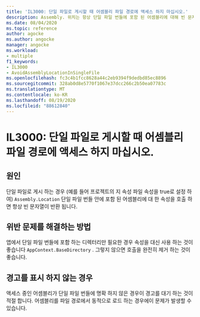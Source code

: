 ```yaml
---
title: 'IL3000: 단일 파일로 게시할 때 어셈블리 파일 경로에 액세스 하지 마십시오.'
description: Assembly. 위치는 항상 단일 파일 번들에 포함 된 어셈블리에 대해 빈 문자열을 반환 합니다.
ms.date: 08/04/2020
ms.topic: reference
author: agocke
ms.author: angocke
manager: angocke
ms.workload:
- multiple
f1_keywords:
- IL3000
- AvoidAssemblyLocationInSingleFile
ms.openlocfilehash: fc3c4b1fcc8628a44c2eb9394f9dedbd85ec8896
ms.sourcegitcommit: 328ab0d8e5770f1067e37dcc266c2b50ea07783c
ms.translationtype: MT
ms.contentlocale: ko-KR
ms.lasthandoff: 08/19/2020
ms.locfileid: "88612840"
---
```

# <a name="il3000-avoid-accessing-assembly-file-path-when-publishing-as-a-single-file"></a>IL3000: 단일 파일로 게시할 때 어셈블리 파일 경로에 액세스 하지 마십시오.

## <a name="cause"></a>원인

단일 파일로 게시 하는 경우 (예를 들어 프로젝트의 지 속성 파일 속성을 true로 설정 하 여) `Assembly.Location` 단일 파일 번들 안에 포함 된 어셈블리에 대 한 속성을 호출 하면 항상 빈 문자열이 반환 됩니다.

## <a name="how-to-fix-violations"></a>위반 문제를 해결하는 방법

앱에서 단일 파일 번들에 포함 하는 디렉터리만 필요한 경우 속성을 대신 사용 하는 것이 좋습니다 `AppContext.BaseDirectory` . 그렇지 않으면 호출을 완전히 제거 하는 것이 좋습니다.

## <a name="when-to-suppress-warnings"></a>경고를 표시 하지 않는 경우

액세스 중인 어셈블리가 단일 파일 번들에 명확 하지 않은 경우이 경고를 대기 하는 것이 적절 합니다. 어셈블리를 파일 경로에서 동적으로 로드 하는 경우에이 문제가 발생할 수 있습니다.

